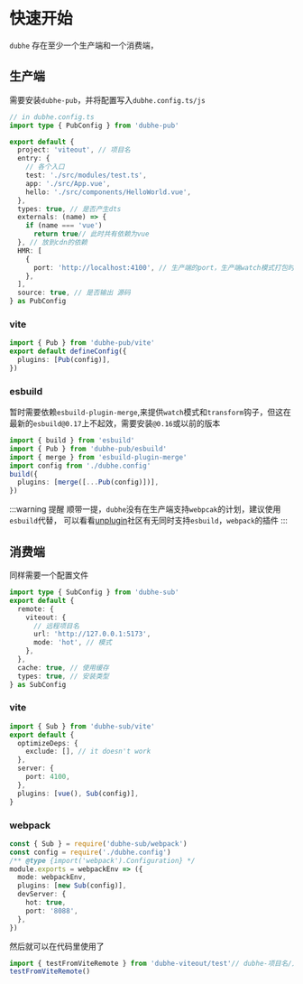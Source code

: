 # 快速开始

`dubhe` 存在至少一个生产端和一个消费端，

## 生产端

需要安装`dubhe-pub`，并将配置写入`dubhe.config.ts/js`


```ts
// in dubhe.config.ts
import type { PubConfig } from 'dubhe-pub'

export default {
  project: 'viteout', // 项目名
  entry: {
    // 各个入口
    test: './src/modules/test.ts',
    app: './src/App.vue',
    hello: './src/components/HelloWorld.vue',
  },
  types: true, // 是否产生dts
  externals: (name) => {
    if (name === 'vue')
      return true// 此时共有依赖为vue
  }, // 放到cdn的依赖
  HMR: [
    {
      port: 'http://localhost:4100', // 生产端的port，生产端watch模式打包时，使消费端正常热更新，如果不需要热更新，可不填
    },
  ],
  source: true, // 是否输出 源码
} as PubConfig
```

### vite

```ts
import { Pub } from 'dubhe-pub/vite'
export default defineConfig({
  plugins: [Pub(config)],
})
```

### esbuild

暂时需要依赖`esbuild-plugin-merge`,来提供`watch`模式和`transform`钩子，但这在最新的`esbuild@0.17`上不起效，需要安装`@0.16`或以前的版本

```ts
import { build } from 'esbuild'
import { Pub } from 'dubhe-pub/esbuild'
import { merge } from 'esbuild-plugin-merge'
import config from './dubhe.config'
build({
  plugins: [merge([...Pub(config)])],
})
```

:::warning 提醒
顺带一提，`dubhe`没有在生产端支持`webpcak`的计划，建议使用`esbuild`代替，
可以看看[unplugin]()社区有无同时支持`esbuild`，`webpack`的插件
:::

## 消费端

同样需要一个配置文件

```ts
import type { SubConfig } from 'dubhe-sub'
export default {
  remote: {
    viteout: {
      // 远程项目名
      url: 'http://127.0.0.1:5173',
      mode: 'hot', // 模式
    },
  },
  cache: true, // 使用缓存
  types: true, // 安装类型
} as SubConfig
```

### vite

```ts
import { Sub } from 'dubhe-sub/vite'
export default {
  optimizeDeps: {
    exclude: [], // it doesn't work
  },
  server: {
    port: 4100,
  },
  plugins: [vue(), Sub(config)],
}
```
### webpack

```ts
const { Sub } = require('dubhe-sub/webpack')
const config = require('./dubhe.config')
/** @type {import('webpack').Configuration} */
module.exports = webpackEnv => ({
  mode: webpackEnv,
  plugins: [new Sub(config)],
  devServer: {
    hot: true,
    port: '8088',
  },
})
```
然后就可以在代码里使用了

```ts
import { testFromViteRemote } from 'dubhe-viteout/test'// dubhe-项目名/入口名
testFromViteRemote()
```